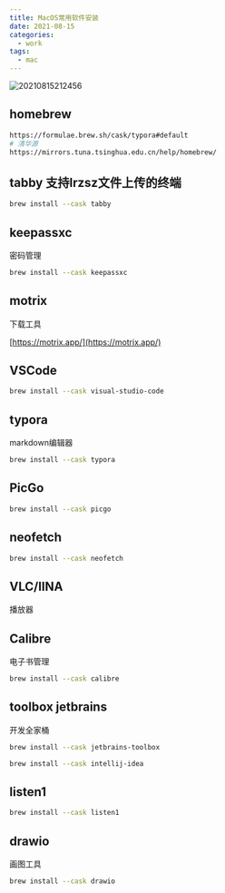 ```yaml
---
title: MacOS常用软件安装
date: 2021-08-15
categories:
  - work
tags:
  - mac
---
```



![20210815212456](https://gitee.com/snowyan/image/raw/master/2021/20210815212456.jpg)

<!-- more -->

## homebrew

```bash
https://formulae.brew.sh/cask/typora#default
# 清华源
https://mirrors.tuna.tsinghua.edu.cn/help/homebrew/
```

## tabby 支持lrzsz文件上传的终端


```bash
brew install --cask tabby
```

## keepassxc

密码管理

```bash
brew install --cask keepassxc
```

## motrix

下载工具

[https://motrix.app/](https://motrix.app/)

## VSCode

```bash
brew install --cask visual-studio-code
```

## typora

markdown编辑器

```bash
brew install --cask typora
```

## PicGo

```bash
brew install --cask picgo
```

## neofetch

```bash
brew install --cask neofetch
```

## VLC/IINA

播放器

## Calibre

电子书管理

````bash
brew install --cask calibre
````

## toolbox jetbrains

开发全家桶

```bash
brew install --cask jetbrains-toolbox

brew install --cask intellij-idea
```

## listen1

```bash
brew install --cask listen1
```

## drawio

画图工具

```bash
brew install --cask drawio
```